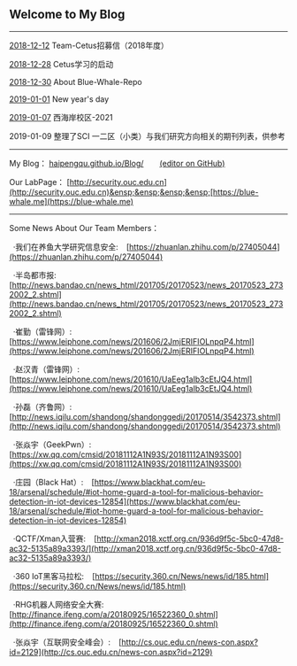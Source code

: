 ## Welcome to My Blog
---
[2018-12-12](./2018-12-12.jpg) Team-Cetus招募信（2018年度）

[2018-12-28](./2018-12-28.md) Cetus学习的启动

[2018-12-30](./2018-12-30.md) About Blue-Whale-Repo

[2019-01-01](./2019-01-01.md) New year's day

[2019-01-07](./2019-01-07.jpg) 西海岸校区-2021

2019-01-09 整理了SCI 一二区（小类）与我们研究方向相关的期刊列表，供参考

----
My Blog：  [haipengqu.github.io/Blog/](https://haipengqu.github.io/Blog/) &ensp;&ensp;&ensp; [(editor on GitHub)](https://github.com/haipengqu/Blog/edit/master/README.md)&ensp;&ensp;&ensp;&ensp;&ensp;&ensp;&ensp;&ensp;

Our LabPage：  [http://security.ouc.edu.cn](http://security.ouc.edu.cn)&ensp;&ensp;&ensp;&ensp;[https://blue-whale.me](https://blue-whale.me)  

---

Some News About Our Team Members：  

&ensp;·我们在养鱼大学研究信息安全: &ensp;  [https://zhuanlan.zhihu.com/p/27405044](https://zhuanlan.zhihu.com/p/27405044)  

&ensp;·半岛都市报: &ensp;  [http://news.bandao.cn/news_html/201705/20170523/news_20170523_2732002_2.shtml](http://news.bandao.cn/news_html/201705/20170523/news_20170523_2732002_2.shtml)  

&ensp;·崔勤（雷锋网）:&ensp; [https://www.leiphone.com/news/201606/2JmjERIFIOLnpqP4.html](https://www.leiphone.com/news/201606/2JmjERIFIOLnpqP4.html)  

&ensp;·赵汉青（雷锋网）: &ensp;  [https://www.leiphone.com/news/201610/UaEeg1aIb3cEtJQ4.html](https://www.leiphone.com/news/201610/UaEeg1aIb3cEtJQ4.html)  

&ensp;·孙磊（齐鲁网）: &ensp;    [http://news.iqilu.com/shandong/shandonggedi/20170514/3542373.shtml](http://news.iqilu.com/shandong/shandonggedi/20170514/3542373.shtml)  

&ensp;·张焱宇（GeekPwn）: &ensp;  [https://xw.qq.com/cmsid/20181112A1N93S/20181112A1N93S00](https://xw.qq.com/cmsid/20181112A1N93S/20181112A1N93S00)  

&ensp;·庄园（Black Hat）: &ensp;  [https://www.blackhat.com/eu-18/arsenal/schedule/#iot-home-guard-a-tool-for-malicious-behavior-detection-in-iot-devices-12854](https://www.blackhat.com/eu-18/arsenal/schedule/#iot-home-guard-a-tool-for-malicious-behavior-detection-in-iot-devices-12854)  

&ensp;·QCTF/Xman入营赛: &ensp;  [http://xman2018.xctf.org.cn/936d9f5c-5bc0-47d8-ac32-5135a89a3393/](http://xman2018.xctf.org.cn/936d9f5c-5bc0-47d8-ac32-5135a89a3393/)  

&ensp;·360 IoT黑客马拉松: &ensp; [https://security.360.cn/News/news/id/185.html](https://security.360.cn/News/news/id/185.html)  

&ensp;·RHG机器人网络安全大赛: &ensp;  [http://finance.ifeng.com/a/20180925/16522360_0.shtml](http://finance.ifeng.com/a/20180925/16522360_0.shtml)  

&ensp;·张焱宇（互联网安全峰会）: &ensp;  [http://cs.ouc.edu.cn/news-con.aspx?id=2129](http://cs.ouc.edu.cn/news-con.aspx?id=2129)  
